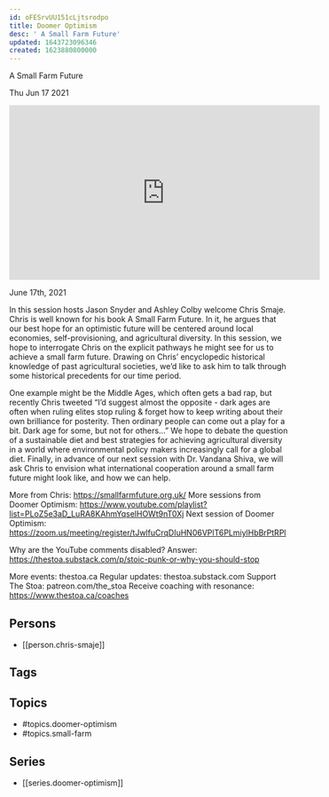 ```yaml
---
id: oFESrvUU151cLjtsrodpo
title: Doomer Optimism
desc: ' A Small Farm Future'
updated: 1643723096346
created: 1623880800000
---
```



 A Small Farm Future

Thu Jun 17 2021

<iframe width="560" height="315" src="https://www.youtube.com/embed/tYrSt2fuFck" title="Doomer Optimism: A Small Farm Future w/ Chris Smaje" frameborder="0" allow="accelerometer; autoplay; clipboard-write; encrypted-media; gyroscope; picture-in-picture" allowfullscreen ></iframe>

June 17th, 2021

In this session hosts Jason Snyder and Ashley Colby welcome Chris Smaje. Chris is well known for his book A Small Farm Future. In it, he argues that our best hope for an optimistic future will be centered around local economies, self-provisioning, and agricultural diversity. In this session, we hope to interrogate Chris on the explicit pathways he might see for us to achieve a small farm future. Drawing on Chris’ encyclopedic historical knowledge of past agricultural societies, we’d like to ask him to talk through some historical precedents for our time period.

One example might be the Middle Ages, which often gets a bad rap, but recently Chris tweeted “I’d suggest almost the opposite - dark ages are often when ruling elites stop ruling & forget how to keep writing about their own brilliance for posterity. Then ordinary people can come out a play for a bit. Dark age for some, but not for others…” We hope to debate the question of a sustainable diet and best strategies for achieving agricultural diversity in a world where environmental policy makers increasingly call for a global diet.  Finally, in advance of our next session with Dr. Vandana Shiva, we will ask Chris to envision what international cooperation around a small farm future might look like, and how we can help.

More from Chris: https://smallfarmfuture.org.uk/
More sessions from Doomer Optimism: https://www.youtube.com/playlist?list=PLoZ5e3aD_LuRA8KAhmYqselHOWt9nT0Xj
Next session of Doomer Optimism: https://zoom.us/meeting/register/tJwlfuCrqDIuHN06VPlT6PLmiylHbBrPtRPl

Why are the YouTube comments disabled? Answer: https://thestoa.substack.com/p/stoic-punk-or-why-you-should-stop

More events: thestoa.ca
Regular updates: thestoa.substack.com
Support The Stoa: patreon.com/the_stoa
Receive coaching with resonance: https://www.thestoa.ca/coaches

## Persons

- [[person.chris-smaje]]

## Tags



## Topics

- #topics.doomer-optimism
- #topics.small-farm

## Series

- [[series.doomer-optimism]]


